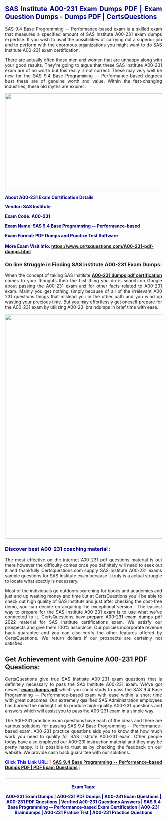 <h2 style="text-align: justify;"><span style="color: #000080;">SAS Institute A00-231 Exam Dumps PDF | Exam Question Dumps - Dumps PDF | CertsQuestions</span></h2>
<p style="text-align: justify;">SAS 9.4 Base Programming -- Performance-based exam is a skilled exam that measures a specified amount of SAS Institute  A00-231 exam dumps expertise. If you wish to avail the possibilities of carrying out a superior job and to perform with the enormous organizations you might want to do SAS Institute A00-231 exam certification.</p>
<p style="text-align: justify;">There are actually often those men and women that are unhappy along with your good results. They're going to argue that these SAS Institute  A00-231 exam are of no worth but this really is not correct. These may very well be new for the SAS 9.4 Base Programming -- Performance-based degrees bust these are of genuine worth and value. Within the fast-changing industries, these old myths are expired.</p>
<p><img style="display: block; margin-left: auto; margin-right: auto;" src="https://i.imgur.com/eaP4ae9.png" width="840" height="310" /></p>
<p><span style="color: #000080;"><strong>About A00-231 Exam Certification Details</strong></span></p>
<p><span style="color: #000080;"><strong>Vendor: SAS Institute<br /></strong></span></p>
<p><span style="color: #000080;"><strong>Exam Code: A00-231</strong></span></p>
<p><span style="color: #000080;"><strong>Exam Name: SAS 9.4 Base Programming -- Performance-based</strong></span></p>
<p><span style="color: #000080;"><strong>Exam Format: PDF Dumps and Practice Test Software<br /><br />More Exam Visit Info: <span style="color: #ff6600;"><a href="https://www.certsquestions.com/A00-231-pdf-dumps.html">https://www.certsquestions.com/A00-231-pdf-dumps.html</a></span></strong></span></p>
<h3>On line Struggle in Finding SAS Institute A00-231 Exam Dumps:</h3>
<p style="text-align: justify;">When the concept of taking SAS Institute <a href="https://www.certsquestions.com/A00-231-pdf-dumps.html"><strong> A00-231 dumps pdf certification</strong></a> comes to your thoughts then the first thing you do is search on Google about passing the A00-231 exam and for other facts related to A00-231 exam. Mainly you get nothing simply because of all of the irrelevant A00 231 questions things that mislead you in the other path and you wind up wasting your precious time. But you may effortlessly get oneself prepare for the A00-231 exam by utilizing A00-231 braindumps in brief time with ease.</p>
<p><a href="https://www.certsquestions.com/A00-231-pdf-dumps.html"><img style="display: block; margin-left: auto; margin-right: auto;" src="https://i.imgur.com/pxhoKQ2.png" width="720" /></a></p>
<h3><span style="color: #000080;">Discover best  A00-231 coaching material :</span></h3>
<p style="text-align: justify;">The most effective on the internet A00 231 pdf questions material is out there however the difficulty comes once you definitely will need to seek out it and thankfully Certsquestions.com supply SAS Institute A00-231 exams sample questions for SAS Institute  exam because it truly is a actual struggle to locate what exactly is necessary.</p>
<p style="text-align: justify;">Most of the individuals go outdoors searching for books and academies and just end up wasting money and time but at CertsQuestions you'll be able to check out high quality of SAS Institute  and just after checking the cost-free demo, you can decide on acquiring the exceptional version . The easiest way to prepare for the SAS Institute A00-231 exam is to use what we've connected to it. CertsQuestions have <span style="color: #000000;">prepare A00-231 exam dumps pdf 2022</span> material for SAS Institute certifications exam. We satisfy our prospects and give them 100% assurance. Our policies incorporate revenue back guarantee and you can also verify the other features offered by CertsQuestions. We return dollars if our prospects are certainly not satisfied.</p>
<h2>Get Achievement with Genuine A00-231 PDF Questions:</h2>
<p style="text-align: justify;">CertsQuestions give true SAS Institute A00-231 exam questions that is definitely necessary to pass the SAS Institute  A00-231 exam. We've got newest<strong>&nbsp;<a href="https://www.certsquestions.com/">exam dumps pdf</a></strong>&nbsp;which you could study to pass the SAS 9.4 Base Programming -- Performance-based exam with ease within a short time with great outcomes. Our extremely qualified SAS Administration employees has burned the midnight oil to produce high-quality A00-231 questions and answers which will assist you to pass the A00-231 exam in a simple way.</p>
<p style="text-align: justify;">The A00-231 practice exam questions have each of the ideas and there are various solutions for passing SAS 9.4 Base Programming -- Performance-based exam. A00-231 practice questions aids you to know that how much work you need to qualify for SAS Institute  A00-231 exam. Other people today have also employed our A00-231 instruction material and they may be pretty happy. It is possible to trust us by checking the feedback on our website. We provide cash back guarantee with our solutions.</p>
<p style="text-align: justify;"><span style="color: #0000ff;"><strong>Click This Link URL</strong>:</span> <span style="color: #ff6600;">[ <strong><a href="https://www.certsquestions.com/sas-administration-certification.html">SAS 9.4 Base Programming -- Performance-based Dumps PDF | PDF Exam Questions</a></strong> ]</span></p>
<p style="text-align: center;">______________________________________________________________________________</p>
<p style="text-align: center;"><span style="color: #000080;"><strong>Exam Tags:</strong></span></p>
<p style="text-align: center;"><span style="color: #000080;"><strong>A00-231 Exam Dumps | A00-231 PDF Dumps | A00-231 Exam Questions | A00-231 PDF Questions | Verified A00-231 Questions Answers | SAS 9.4 Base Programming -- Performance-based Exam Certification | A00-231 Braindumps | A00-231 Pratice Test | A00-231 Practice Questions</strong></span></p>
